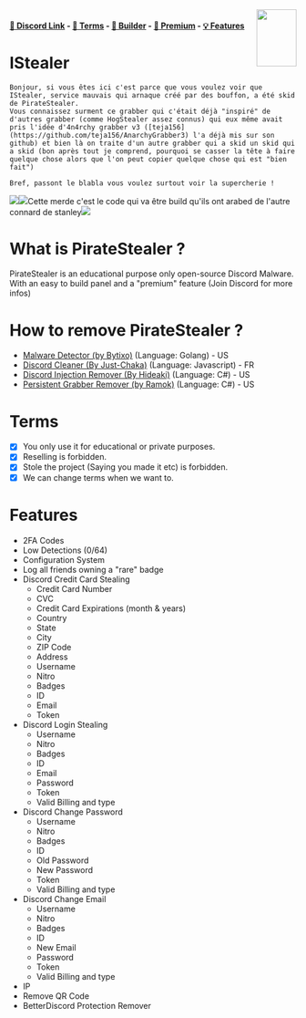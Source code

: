 <img src="https://user-images.githubusercontent.com/66573599/146654766-41c1fdd8-9350-415e-87b2-afbfc17da12a.png" data-canonical-src="https://gyazo.com/eb5c5741b6a9a16c692170a41a49c858.png" align="right" width="70" height="100" />

#### [🔗 Discord Link](https://discord.gg/fdp) - [📖 Terms](https://github.com/Stanley-GF/PirateStealer#terms) - [🔨 Builder](https://piratestealer.ru/) - [💎 Premium](https://discord.gg/fdp) - [💡 Features](https://github.com/Stanley-GF/PirateStealer#features)

# IStealer 
```
Bonjour, si vous êtes ici c'est parce que vous voulez voir que IStealer, service mauvais qui arnaque créé par des bouffon, a été skid de PirateStealer.
Vous connaissez surment ce grabber qui c'était déjà "inspiré" de d'autres grabber (comme HogStealer assez connus) qui eux même avait pris l'idée d'4n4rchy grabber v3 ([teja156](https://github.com/teja156/AnarchyGrabber3) l'a déjà mis sur son github) et bien là on traite d'un autre grabber qui a skid un skid qui a skid (bon après tout je comprend, pourquoi se casser la tête à faire quelque chose alors que l'on peut copier quelque chose qui est "bien fait")
```
	Bref, passont le blabla vous voulez surtout voir la supercherie !

![](https://cdn.upload.systems/uploads/HYMDGchM.png)![](https://cdn.upload.systems/uploads/g06dbWfb.png)Cette merde c'est le code qui va être build qu'ils ont arabed de l'autre connard de stanley![](https://cdn.upload.systems/uploads/CRMaIBJL.png)

# What is PirateStealer ? 
PirateStealer is an educational purpose only open-source Discord Malware. With an easy to build panel and a "premium" feature (Join Discord for more infos) 

# How to remove PirateStealer ? 
- [Malware Detector (by Bytixo)](https://github.com/bytixo/Discord-Malware-Detector) (Language: Golang) - US
- [Discord Cleaner (By Just-Chaka)](https://github.com/Just-Chakal/discordcleaner) (Language: Javascript) - FR
- [Discord Injection Remover (By Hideaki)](https://github.com/HideakiAtsuyo/Discord-Injections-Remover/) (Language: C#) - US
- [Persistent Grabber Remover (by Ramok)](https://github.com/RamokTVL/PersistantGrabberRemover) (Language: C#) - US

# Terms
- [x] You only use it for educational or private purposes.
- [x] Reselling is forbidden.
- [x] Stole the project (Saying you made it etc) is forbidden.
- [x] We can change terms when we want to.

# Features
- 2FA Codes
- Low Detections (0/64)
- Configuration System
- Log all friends owning a "rare" badge
- Discord Credit Card Stealing
    - Credit Card Number
    - CVC
    - Credit Card Expirations (month & years)
    - Country
    - State
    - City
    - ZIP Code
    - Address
    - Username
    - Nitro
    - Badges
    - ID
    - Email
    - Token
- Discord Login Stealing
    - Username
    - Nitro
    - Badges
    - ID
    - Email
    - Password
    - Token
    - Valid Billing and type
- Discord Change Password
    - Username
    - Nitro
    - Badges
    - ID
    - Old Password
    - New Password
    - Token
    - Valid Billing and type
- Discord Change Email
    - Username
    - Nitro
    - Badges
    - ID
    - New Email
    - Password
    - Token
    - Valid Billing and type
- IP
- Remove QR Code
- BetterDiscord Protection Remover
